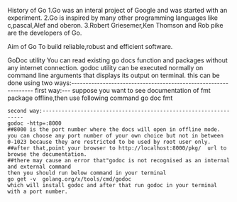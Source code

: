 History of Go
   1.Go was an interal project of Google and was started with an experiment.
   2.Go is inspired by many other programming languages like c,pascal,Alef and oberon.
   3.Robert Griesemer,Ken Thomson  and Rob pike are the developers of Go.

Aim of Go 
  To build reliable,robust and efficient software.

GoDoc utility
    You can read existing go docs function and packages without any internet connection.
    godoc utility can be executed normally on command line arguments that displays its output on terminal.
    this can be done using two ways:----------------------------------------------------------------
    first way:---
    suppose you want to see documentation of fmt package offline,then use following command
    go doc fmt

    second way:----------------------------------------------------------------
    godoc -http=:8000 
    ##8000 is the port number where the docs will open in offline mode.
    you can choose any port number of your own choice but not in between 0-1023 because they are restricted to be used by root user only.
    ##after that,point your browser to http://localhost:8000/pkg/  url to browse the documentation.
    ##there may cause an error that"godoc is not recognised as an internal and external command
    then you should run below command in your terminal
    go get -v  golang.org/x/tools/cmd/godoc
    which will install godoc and after that run godoc in your terminal with a port number.
    
